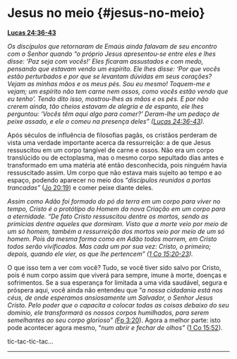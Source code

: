 # Jesus no meio {#jesus-no-meio}

[**Lucas 24:36-43**](http://bibliaonline.com.br/acf/lc/24/36-43)

_Os discípulos que retornaram de Emaús ainda falavam de seu encontro com o Senhor quando “o próprio Jesus apresentou-se entre eles e lhes disse: ‘Paz seja com vocês!’ Eles ficaram assustados e com medo, pensando que estavam vendo um espírito. Ele lhes disse: ‘Por que vocês estão perturbados e por que se levantam dúvidas em seus corações? Vejam as minhas mãos e os meus pés. Sou eu mesmo! Toquem-me e vejam; um espírito não tem carne nem ossos, como vocês estão vendo que eu tenho’. Tendo dito isso, mostrou-lhes as mãos e os pés. E por não crerem ainda, tão cheios estavam de alegria e de espanto, ele lhes perguntou: ‘Vocês têm aqui algo para comer?’ Deram-lhe um pedaço de peixe assado, e ele o comeu na presença deles” (_[_Lucas 24:36-43_](http://bibliaonline.com.br/acf/lc/24/36-43)_)._

Após séculos de influência de filosofias pagãs, os cristãos perderam de vista uma verdade importante acerca da ressurreição: a de que Jesus ressuscitou em um corpo tangível de carne e ossos. Não era um corpo translúcido ou de ectoplasma, mas o mesmo corpo sepultado dias antes e transformado em uma matéria até então desconhecida, pois ninguém havia ressuscitado assim. Um corpo que não estava mais sujeito ao tempo e ao espaço, podendo aparecer no meio dos “_discípulos reunidos a portas trancadas”_ ([Jo 20:19](http://bibliaonline.com.br/acf/jo/20/19)) e comer peixe diante deles.

_Assim como Adão foi formado do pó da terra em um corpo para viver no tempo, Cristo é o protótipo do Homem da nova Criação em um corpo para a eternidade. “De fato Cristo ressuscitou dentre os mortos, sendo as primícias dentre aqueles que dormiram. Visto que a morte veio por meio de um só homem, também a ressurreição dos mortos veio por meio de um só homem. Pois da mesma forma como em Adão todos morrem, em Cristo todos serão vivificados. Mas cada um por sua vez: Cristo, o primeiro; depois, quando ele vier, os que lhe pertencem” (_[_1 Co 15:20-23_](http://bibliaonline.com.br/acf/1co/15/20-23)_)._

O que isso tem a ver com você? Tudo, se você tiver sido salvo por Cristo, pois é num corpo assim que viverá para sempre, imune à morte, doenças e sofrimentos. Se a sua esperança for limitada a uma vida saudável, segura e próspera aqui, você ainda não entendeu que “_a nossa cidadania está nos céus, de onde esperamos ansiosamente um Salvador, o Senhor Jesus Cristo. Pelo poder que o capacita a colocar todas as coisas debaixo do seu domínio, ele transformará os nossos corpos humilhados, para serem semelhantes ao seu corpo glorioso” (_[Fp 3:20](http://bibliaonline.com.br/acf/fp/3/20)). Agora a melhor parte: isto pode acontecer agora mesmo, “_num abrir e fechar de olhos”_ ([1 Co 15:52](http://bibliaonline.com.br/acf/1co/15/52)).

tic-tac-tic-tac...

*****